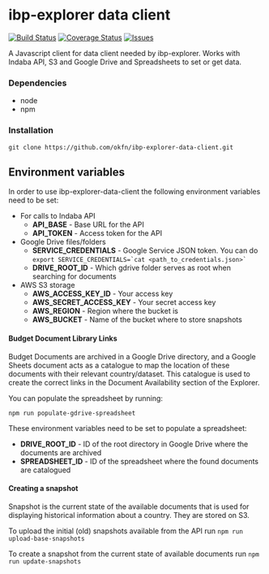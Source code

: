 # ibp-explorer data client
[![Build Status](https://travis-ci.org/okfn/ibp-explorer-data-client.svg?branch=master)](https://travis-ci.org/okfn/ibp-explorer-data-client)
[![Coverage Status](https://coveralls.io/repos/github/okfn/ibp-explorer-data-client/badge.svg?branch=master)](https://coveralls.io/github/okfn/ibp-explorer-data-client?branch=master)
[![Issues](https://img.shields.io/badge/issue-tracker-orange.svg)](https://github.com/okfn/ibp-explorer-data-client/issues)

A Javascript client for data client needed by ibp-explorer. Works with Indaba API, S3 and Google Drive and Spreadsheets to set or get data.


### Dependencies

- node
- npm

### Installation

`git clone https://github.com/okfn/ibp-explorer-data-client.git`


## Environment variables

In order to use ibp-explorer-data-client the following environment variables need to be set:

* For calls to Indaba API
  * **API_BASE** - Base URL for the API
  * **API_TOKEN** - Access token for the API
* Google Drive files/folders 
  * **SERVICE_CREDENTIALS** - Google Service JSON token. You can do ``export SERVICE_CREDENTIALS=`cat <path_to_credentials.json>` ``
  * **DRIVE_ROOT_ID** - Which gdrive folder serves as root when searching for documents
* AWS S3 storage
  * **AWS_ACCESS_KEY_ID** - Your access key
  * **AWS_SECRET_ACCESS_KEY** - Your secret access key
  * **AWS_REGION** - Region where the bucket is
  * **AWS_BUCKET** - Name of the bucket where to store snapshots


#### Budget Document Library Links

Budget Documents are archived in a Google Drive directory, and a Google Sheets document acts as a catalogue to map the location of these documents with their relevant country/dataset. This catalogue is used to create the correct links in the Document Availability section of the Explorer. 

You can populate the spreadsheet by running:

`npm run populate-gdrive-spreadsheet`

These environment variables need to be set to populate a spreadsheet:

* **DRIVE_ROOT_ID** - ID of the root directory in Google Drive where the documents are archived
* **SPREADSHEET_ID** - ID of the spreadsheet where the found documents are catalogued 


#### Creating a snapshot

Snapshot is the current state of the available documents that is used for displaying historical information about a country. They are stored on S3.

To upload the initial (old) snapshots available from the API run `npm run upload-base-snapshots`

To create a snapshot from the current state of available documents run `npm run update-snapshots`
